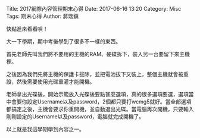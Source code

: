 Title: 2017網際內容管理期末心得
Date: 2017-06-16 13:20
Category: Misc
Tags: 期末心得
Author: 蔣瑞鎮

快點進來看看唄！


<!-- PELICAN_END_SUMMARY -->


大一下學期，期中考後學到了很多不一樣的東西。

首先老師先叫我們將不要用的主機的RAM、硬碟拆下，裝入另一台要留下來主機裡。

之後因為我們先將主機的保護卡拔除，並把電池拔下又裝上，整個主機就會被重設，然後需要使用光碟重灌才能開機。

老師拿出光碟後，開始示範放入光碟後要點甚麼選項，真的很多選項要選，選項當中會要你設定Username以及password，2個都只要打wcmg5就好。當全部選項都搞定之後，主機會要求你重開機，並自動退出光碟。當電腦再次開機，只要輸入剛剛設定的Username以及password，電腦就完成開機了。

以上就是我這學期學到內容之一。

